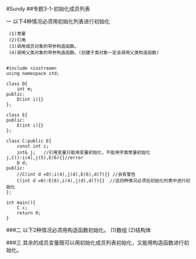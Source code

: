 #Sundy
##专题3-1-初始化成员列表

一 以下4种情况必须用初始化列表进行初始化

	 (1)常量
	 (2)引用  
	 (3)调用成员对象的带参构造函数。	
	 (4)调用父类对象的带参构造函数。(创建子类对象一定会调用父类构造函数)

	
	#include <iostream>
	using namespace std;
	
	class D{
		int m;
	public:
		D(int i){}
	};
	
	class E{
	public:
		E(int i){}
	};
	
	class C:public E{
		const int i;
		int& j;   //引用变量只能用变量初始化，不能用字面常量初始化j,C():i(4),j(5),E(6){}//error
		D d;
	public:
		//C(int d =0):i(4),j(d),E(6),d(7){} //会有警告
		C(int d =0):E(6),i(4),j(d),d(7){}  //这四种情况必须在初始化列表中进行初始化
	};
	
	int main(){
		C c;
		return 0;
	}


###二 以下2种情况必须用构造函数初始化。
    (1)数组
    (2)结构体


###三 其余的成员变量既可以用初始化成员列表初始化，又能用构造函数进行初始化。


